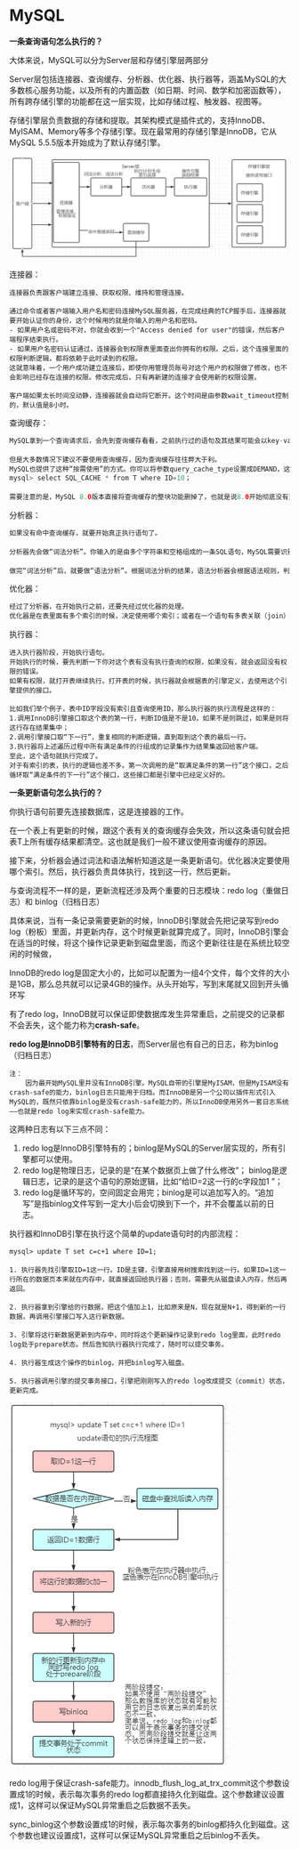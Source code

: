 # MySQL

**一条查询语句怎么执行的？**

大体来说，MySQL可以分为Server层和存储引擎层两部分

Server层包括连接器、查询缓存、分析器、优化器、执行器等，涵盖MySQL的大多数核心服务功能，以及所有的内置函数（如日期、时间、数学和加密函数等），所有跨存储引擎的功能都在这一层实现，比如存储过程、触发器、视图等。

存储引擎层负责数据的存储和提取。其架构模式是插件式的，支持InnoDB、MyISAM、Memory等多个存储引擎。现在最常用的存储引擎是InnoDB，它从MySQL 5.5.5版本开始成为了默认存储引擎。

![](./images/MySQL执行流程.png)

连接器：

```text
连接器负责跟客户端建立连接、获取权限、维持和管理连接。

通过命令或者客户端输入用户名和密码连接MySQL服务器，在完成经典的TCP握手后，连接器就要开始认证你的身份，这个时候用的就是你输入的用户名和密码。
- 如果用户名或密码不对，你就会收到一个"Access denied for user"的错误，然后客户端程序结束执行。
- 如果用户名密码认证通过，连接器会到权限表里面查出你拥有的权限。之后，这个连接里面的权限判断逻辑，都将依赖于此时读到的权限。
这就意味着，一个用户成功建立连接后，即使你用管理员账号对这个用户的权限做了修改，也不会影响已经存在连接的权限。修改完成后，只有再新建的连接才会使用新的权限设置。

客户端如果太长时间没动静，连接器就会自动将它断开。这个时间是由参数wait_timeout控制的，默认值是8小时。
```

查询缓存：

```java
MySQL拿到一个查询请求后，会先到查询缓存看看，之前执行过的语句及其结果可能会以key-value对的形式，被直接缓存在内存中。key是查询的语句，value是查询的结果。如果你的查询能够直接在这个缓存中找到key，那么这个value就会被直接返回给客户端。如果语句不在查询缓存中，就会继续后面的执行阶段。执行完成后，执行结果会被存入查询缓存中。

但是大多数情况下建议不要使用查询缓存，因为查询缓存往往弊大于利。
MySQL也提供了这种“按需使用”的方式。你可以将参数query_cache_type设置成DEMAND，这样对于默认的SQL语句都不使用查询缓存。而对于你确定要使用查询缓存的语句，可以用SQL_CACHE显式指定，像下面这个语句一样：
mysql> select SQL_CACHE * from T where ID=10；

需要注意的是，MySQL 8.0版本直接将查询缓存的整块功能删掉了，也就是说8.0开始彻底没有这个功能了。
```

分析器：

```java
如果没有命中查询缓存，就要开始真正执行语句了。

分析器先会做“词法分析”。你输入的是由多个字符串和空格组成的一条SQL语句，MySQL需要识别出里面的字符串分别是什么，代表什么。

做完“词法分析”后，就要做“语法分析”。根据词法分析的结果，语法分析器会根据语法规则，判断你输入的这个SQL语句是否满足MySQL语法。
```

优化器：

```java
经过了分析器，在开始执行之前，还要先经过优化器的处理。
优化器是在表里面有多个索引的时候，决定使用哪个索引；或者在一个语句有多表关联（join）的时候，决定各个表的连接顺序。
```

执行器：

```text
进入执行器阶段，开始执行语句。
开始执行的时候，要先判断一下你对这个表有没有执行查询的权限，如果没有，就会返回没有权限的错误。
如果有权限，就打开表继续执行。打开表的时候，执行器就会根据表的引擎定义，去使用这个引擎提供的接口。

比如我们举个例子，表中ID字段没有索引且查询使用ID，那么执行器的执行流程是这样的：
1.调用InnoDB引擎接口取这个表的第一行，判断ID值是不是10，如果不是则跳过，如果是则将这行存在结果集中；
2.调用引擎接口取“下一行”，重复相同的判断逻辑，直到取到这个表的最后一行。
3.执行器将上述遍历过程中所有满足条件的行组成的记录集作为结果集返回给客户端。
至此，这个语句就执行完成了。
对于有索引的表，执行的逻辑也差不多。第一次调用的是“取满足条件的第一行”这个接口，之后循环取“满足条件的下一行”这个接口，这些接口都是引擎中已经定义好的。
```

**一条更新语句怎么执行的？**

你执行语句前要先连接数据库，这是连接器的工作。

在一个表上有更新的时候，跟这个表有关的查询缓存会失效，所以这条语句就会把表T上所有缓存结果都清空。这也就是我们一般不建议使用查询缓存的原因。

接下来，分析器会通过词法和语法解析知道这是一条更新语句。优化器决定要使用哪个索引。然后，执行器负责具体执行，找到这一行，然后更新。 

与查询流程不一样的是，更新流程还涉及两个重要的日志模块：redo log（重做日志）和 binlog（归档日志）

具体来说，当有一条记录需要更新的时候，InnoDB引擎就会先把记录写到redo log（粉板）里面，并更新内存，这个时候更新就算完成了。同时，InnoDB引擎会在适当的时候，将这个操作记录更新到磁盘里面，而这个更新往往是在系统比较空闲的时候做， 

InnoDB的redo log是固定大小的，比如可以配置为一组4个文件，每个文件的大小是1GB，那么总共就可以记录4GB的操作。从头开始写，写到末尾就又回到开头循环写

有了redo log，InnoDB就可以保证即使数据库发生异常重启，之前提交的记录都不会丢失，这个能力称为**crash-safe**。 

 **redo log是InnoDB引擎特有的日志**，而Server层也有自己的日志，称为binlog（归档日志） 

```text
注：
	因为最开始MySQL里并没有InnoDB引擎。MySQL自带的引擎是MyISAM，但是MyISAM没有crash-safe的能力，binlog日志只能用于归档。而InnoDB是另一个公司以插件形式引入MySQL的，既然只依靠binlog是没有crash-safe能力的，所以InnoDB使用另外一套日志系统——也就是redo log来实现crash-safe能力。
```

这两种日志有以下三点不同：

1. redo log是InnoDB引擎特有的；binlog是MySQL的Server层实现的，所有引擎都可以使用。
2. redo log是物理日志，记录的是“在某个数据页上做了什么修改”；
   binlog是逻辑日志，记录的是这个语句的原始逻辑，比如“给ID=2这一行的c字段加1 ”；
3. redo log是循环写的，空间固定会用完；binlog是可以追加写入的。“追加写”是指binlog文件写到一定大小后会切换到下一个，并不会覆盖以前的日志。 

执行器和InnoDB引擎在执行这个简单的update语句时的内部流程：

```text
mysql> update T set c=c+1 where ID=1;

1. 执行器先找引擎取ID=1这一行。ID是主键，引擎直接用树搜索找到这一行。如果ID=1这一行所在的数据页本来就在内存中，就直接返回给执行器；否则，需要先从磁盘读入内存，然后再返回。

2. 执行器拿到引擎给的行数据，把这个值加上1，比如原来是N，现在就是N+1，得到新的一行数据，再调用引擎接口写入这行新数据。

3. 引擎将这行新数据更新到内存中，同时将这个更新操作记录到redo log里面，此时redo log处于prepare状态。然后告知执行器执行完成了，随时可以提交事务。

4. 执行器生成这个操作的binlog，并把binlog写入磁盘。

5. 执行器调用引擎的提交事务接口，引擎把刚刚写入的redo log改成提交（commit）状态，更新完成。
```

![](./images/update语句的执行流程.png)

redo log用于保证crash-safe能力。innodb_flush_log_at_trx_commit这个参数设置成1的时候，表示每次事务的redo log都直接持久化到磁盘。这个参数建议设置成1，这样可以保证MySQL异常重启之后数据不丢失。

sync_binlog这个参数设置成1的时候，表示每次事务的binlog都持久化到磁盘。这个参数也建议设置成1，这样可以保证MySQL异常重启之后binlog不丢失。 